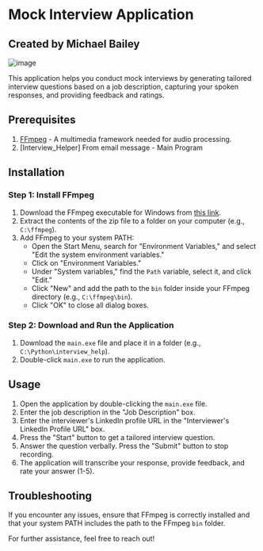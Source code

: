 # Mock Interview Application
## Created by Michael Bailey

![image](https://github.com/user-attachments/assets/e9a39808-c3ec-442c-82cf-6ef06dada531)



This application helps you conduct mock interviews by generating tailored interview questions based on a job description, capturing your spoken responses, and providing feedback and ratings.

## Prerequisites

1. [FFmpeg](https://ffmpeg.org/download.html) - A multimedia framework needed for audio processing.
2. [Interview_Helper] From email message - Main Program

## Installation

### Step 1: Install FFmpeg

1. Download the FFmpeg executable for Windows from [this link](https://ffmpeg.org/download.html).
2. Extract the contents of the zip file to a folder on your computer (e.g., `C:\ffmpeg`).
3. Add FFmpeg to your system PATH:
    - Open the Start Menu, search for "Environment Variables," and select "Edit the system environment variables."
    - Click on "Environment Variables."
    - Under "System variables," find the `Path` variable, select it, and click "Edit."
    - Click "New" and add the path to the `bin` folder inside your FFmpeg directory (e.g., `C:\ffmpeg\bin`).
    - Click "OK" to close all dialog boxes.

### Step 2: Download and Run the Application

1. Download the `main.exe` file and place it in a folder (e.g., `C:\Python\interview_help`).
2. Double-click `main.exe` to run the application.

## Usage

1. Open the application by double-clicking the `main.exe` file.
2. Enter the job description in the "Job Description" box.
3. Enter the interviewer's LinkedIn profile URL in the "Interviewer's LinkedIn Profile URL" box.
4. Press the "Start" button to get a tailored interview question.
5. Answer the question verbally. Press the "Submit" button to stop recording.
6. The application will transcribe your response, provide feedback, and rate your answer (1-5).


## Troubleshooting

If you encounter any issues, ensure that FFmpeg is correctly installed and that your system PATH includes the path to the FFmpeg `bin` folder.

For further assistance, feel free to reach out!

